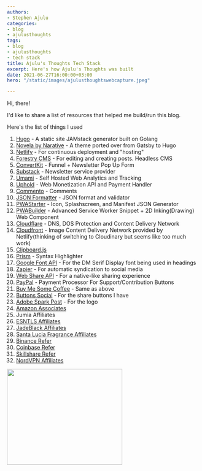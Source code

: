 ```yaml
---
authors:
- Stephen Ajulu
categories:
- blog
- ajulusthoughts
tags:
- blog
- ajulusthoughts
- tech stack
title: Ajulu's Thoughts Tech Stack
excerpt: Here's how Ajulu's Thoughts was built
date: 2021-06-27T16:00:00+03:00
hero: "/static/images/ajulusthoughtswebcapture.jpeg"

---
```

Hi, there!

I'd like to share a list of resources that helped me build/run this blog.

Here's the list of things I used

 1. [Hugo](https://gohugo.io/) - A static site JAMstack generator built on Golang
 2. [Novela by Narative](https://github.com/forestryio/hugo-theme-novela) - A theme ported over from Gatsby to Hugo
 3. [Netlify](https://www.netlify.com/) - For continuous deployment and "hosting"
 4. [Forestry CMS](https://forestry.io/) - For editing and creating posts. Headless CMS
 5. [ConvertKit](https://convertkit.com/) - Funnel + Newsletter Pop Up Form
 6. [Substack]() - Newsletter service provider
 7. [Umami](https://umami.is/) - Self Hosted Web Analytics and Tracking
 8. [Uphold](https://uphold.com/) - Web Monetization API and Payment Handler
 9. [Commento](https://commento.io/) - Comments
10. [JSON Formatter](https://jsonformatter.curiousconcept.com/) - JSON format and validator
11. [PWAStarter](https://pwastarter.com/) - Icon, Splashscreen, and Manifest JSON Generator
12. [PWABuilder](https://www.pwabuilder.com/) - Advanced Service Worker Snippet + 2D Inking(Drawing) Web Component
13. [Cloudflare](https://www.cloudflare.com/) - DNS, DOS Protection and Content Delivery Network
14. [Cloudfront](https://aws.amazon.com/cloudfront/) - Image Content Delivery Network provided  by Netlify(thinking of switching to Cloudinary but seems like too much work) 
15. [Clipboard.js](https://clipboardjs.com/)
16. [Prism](https://prismjs.com/) - Syntax Highlighter
17. [Google Font API](https://fonts.google.com/) - For the DM Serif Display font being used in headings
18. [Zapier](https://zapier.com/) - For automatic syndication to social media
19. [Web Share API](https://www.w3.org/TR/web-share/) - For a native-like sharing experience
20. [PayPal](https://paypal.com/) - Payment Processor For Support/Contribution Buttons
21. [Buy Me Some Coffee](https://www.buymeacoffee.com/stephenajulu) - Same as above
22. [Buttons Social](https://www.buttons.social/) - For the share buttons I have
23. [Adobe Spark Post](https://spark.adobe.com/sp) - For the logo
24. [Amazon Associates](https://www.amazon.com/b?node=17938598011&amp;pf_rd_r=594G9NXKZ5C6PTZ095EV&amp;pf_rd_p=ca7cc8fd-a737-48a1-91c5-4219cfa25ccb&amp;pd_rd_r=c5e685ba-b552-41f9-a2ec-b2ca367f99ef&amp;pd_rd_w=O0640&amp;pd_rd_wg=SsCPm&amp;ref_=pd_gw_unk&_encoding=UTF8&tag=stephenajulu-20&linkCode=ur2&linkId=df21236c410bb4e7d219a0a35c4de0b0&camp=1789&creative=9325)
25. Jumia Affiliates
26. [ESNTLS Affiliates](https://www.esntls.co/?ref=kuzqn53jomp-)
27. [JadeBlack Affiliates](https://www.jadeblack.co/?ref=kuzqn53jomp-)
28. [Santa Lucia Fragrance Affiliates](https://santaluciafragrance.com/?ref=kuzqn53jomp-)
29. [Binance Refer](https://accounts.binance.com/en/register?ref=CL2JFAB6)
30. [Coinbase Refer](https://coinbase.com/join/ajulu_v)
31. [Skillshare Refer](https://skl.sh/3wxbE9O)
32. [NordVPN Affiliates](https://go.nordvpn.net/aff_c?offer_id=15&aff_id=34778)

<a href="https://go.nordvpn.net/aff_c?offer_id=15&aff_id=34778&file_id=23" target="_blank"><img src="https://media.go2speed.org/brand/files/nordvpn/15/300x250v10.gif" width="300" height="250" border="0" /></a><img src="https://go.nordvpn.net/aff_i?offer_id=15&file_id=23&aff_id=34778" width="0" height="0" style="position:absolute;visibility:hidden;" border="0" />